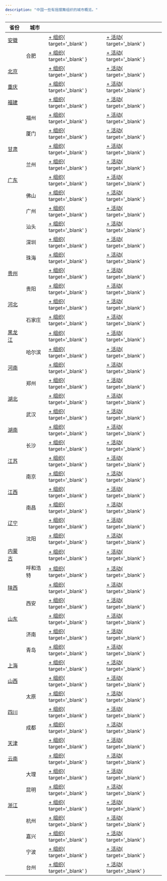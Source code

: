 ```yaml
---
description: "中国一些有摇摆舞组织的城市概览。"
---
```


| 省份 | 城市 | | |
| --- | --- | --- | --- |
| [安徽](index.md#anhui) | | [+ 组织](https://github.com/swingdance/orgs/issues/new?assignees=&labels=add+org&projects=&template=02-add_entity.yml&title=%5Bzh_CN%5D%20%3CName%3E&region=zh_CN&province=Anhui&city=){ target='_blank' } | [+ 活动](https://github.com/swingdance/events/issues/new?assignees=&labels=add+event&projects=&template=02-add_entity.yml&title=%5Bzh_CN%5D%20%3CName%3E&region=zh_CN&province=Anhui&city=&org_id=){ target='_blank' } |
| | 合肥 | [+ 组织](https://github.com/swingdance/orgs/issues/new?assignees=&labels=add+org&projects=&template=02-add_entity.yml&title=%5Bzh_CN%5D%20%3CName%3E&region=zh_CN&province=Anhui&city=Hefei){ target='_blank' } | [+ 活动](https://github.com/swingdance/events/issues/new?assignees=&labels=add+event&projects=&template=02-add_entity.yml&title=%5Bzh_CN%5D%20%3CName%3E&region=zh_CN&province=Anhui&city=Hefei&org_id=){ target='_blank' } |
| [北京](index.md#beijing) | | [+ 组织](https://github.com/swingdance/orgs/issues/new?assignees=&labels=add+org&projects=&template=02-add_entity.yml&title=%5Bzh_CN%5D%20%3CName%3E&region=zh_CN&province=Beijing&city=Beijing){ target='_blank' } | [+ 活动](https://github.com/swingdance/events/issues/new?assignees=&labels=add+event&projects=&template=02-add_entity.yml&title=%5Bzh_CN%5D%20%3CName%3E&region=zh_CN&province=Beijing&city=Beijing&org_id=){ target='_blank' } |
| [重庆](index.md#chongqing) | | [+ 组织](https://github.com/swingdance/orgs/issues/new?assignees=&labels=add+org&projects=&template=02-add_entity.yml&title=%5Bzh_CN%5D%20%3CName%3E&region=zh_CN&province=Chongqing&city=Chongqing){ target='_blank' } | [+ 活动](https://github.com/swingdance/events/issues/new?assignees=&labels=add+event&projects=&template=02-add_entity.yml&title=%5Bzh_CN%5D%20%3CName%3E&region=zh_CN&province=Chongqing&city=Chongqing&org_id=){ target='_blank' } |
| [福建](index.md#fujian) | | [+ 组织](https://github.com/swingdance/orgs/issues/new?assignees=&labels=add+org&projects=&template=02-add_entity.yml&title=%5Bzh_CN%5D%20%3CName%3E&region=zh_CN&province=Fujian&city=){ target='_blank' } | [+ 活动](https://github.com/swingdance/events/issues/new?assignees=&labels=add+event&projects=&template=02-add_entity.yml&title=%5Bzh_CN%5D%20%3CName%3E&region=zh_CN&province=Fujian&city=&org_id=){ target='_blank' } |
| | 福州 | [+ 组织](https://github.com/swingdance/orgs/issues/new?assignees=&labels=add+org&projects=&template=02-add_entity.yml&title=%5Bzh_CN%5D%20%3CName%3E&region=zh_CN&province=Fujian&city=Fuzhou){ target='_blank' } | [+ 活动](https://github.com/swingdance/events/issues/new?assignees=&labels=add+event&projects=&template=02-add_entity.yml&title=%5Bzh_CN%5D%20%3CName%3E&region=zh_CN&province=Fujian&city=Fuzhou&org_id=){ target='_blank' } |
| | 厦门 | [+ 组织](https://github.com/swingdance/orgs/issues/new?assignees=&labels=add+org&projects=&template=02-add_entity.yml&title=%5Bzh_CN%5D%20%3CName%3E&region=zh_CN&province=Fujian&city=Xiamen){ target='_blank' } | [+ 活动](https://github.com/swingdance/events/issues/new?assignees=&labels=add+event&projects=&template=02-add_entity.yml&title=%5Bzh_CN%5D%20%3CName%3E&region=zh_CN&province=Fujian&city=Xiamen&org_id=){ target='_blank' } |
| [甘肃](index.md#gansu) | | [+ 组织](https://github.com/swingdance/orgs/issues/new?assignees=&labels=add+org&projects=&template=02-add_entity.yml&title=%5Bzh_CN%5D%20%3CName%3E&region=zh_CN&province=Gansu&city=){ target='_blank' } | [+ 活动](https://github.com/swingdance/events/issues/new?assignees=&labels=add+event&projects=&template=02-add_entity.yml&title=%5Bzh_CN%5D%20%3CName%3E&region=zh_CN&province=Gansu&city=&org_id=){ target='_blank' } |
| | 兰州 | [+ 组织](https://github.com/swingdance/orgs/issues/new?assignees=&labels=add+org&projects=&template=02-add_entity.yml&title=%5Bzh_CN%5D%20%3CName%3E&region=zh_CN&province=Gansu&city=Lanzhou){ target='_blank' } | [+ 活动](https://github.com/swingdance/events/issues/new?assignees=&labels=add+event&projects=&template=02-add_entity.yml&title=%5Bzh_CN%5D%20%3CName%3E&region=zh_CN&province=Gansu&city=Lanzhou&org_id=){ target='_blank' } |
| [广东](index.md#guangdong) | | [+ 组织](https://github.com/swingdance/orgs/issues/new?assignees=&labels=add+org&projects=&template=02-add_entity.yml&title=%5Bzh_CN%5D%20%3CName%3E&region=zh_CN&province=Guangdong&city=){ target='_blank' } | [+ 活动](https://github.com/swingdance/events/issues/new?assignees=&labels=add+event&projects=&template=02-add_entity.yml&title=%5Bzh_CN%5D%20%3CName%3E&region=zh_CN&province=Guangdong&city=&org_id=){ target='_blank' } |
| | 佛山 | [+ 组织](https://github.com/swingdance/orgs/issues/new?assignees=&labels=add+org&projects=&template=02-add_entity.yml&title=%5Bzh_CN%5D%20%3CName%3E&region=zh_CN&province=Guangdong&city=Foshan){ target='_blank' } | [+ 活动](https://github.com/swingdance/events/issues/new?assignees=&labels=add+event&projects=&template=02-add_entity.yml&title=%5Bzh_CN%5D%20%3CName%3E&region=zh_CN&province=Guangdong&city=Foshan&org_id=){ target='_blank' } |
| | 广州 | [+ 组织](https://github.com/swingdance/orgs/issues/new?assignees=&labels=add+org&projects=&template=02-add_entity.yml&title=%5Bzh_CN%5D%20%3CName%3E&region=zh_CN&province=Guangdong&city=Guangzhou){ target='_blank' } | [+ 活动](https://github.com/swingdance/events/issues/new?assignees=&labels=add+event&projects=&template=02-add_entity.yml&title=%5Bzh_CN%5D%20%3CName%3E&region=zh_CN&province=Guangdong&city=Guangzhou&org_id=){ target='_blank' } |
| | 汕头 | [+ 组织](https://github.com/swingdance/orgs/issues/new?assignees=&labels=add+org&projects=&template=02-add_entity.yml&title=%5Bzh_CN%5D%20%3CName%3E&region=zh_CN&province=Guangdong&city=Shantou){ target='_blank' } | [+ 活动](https://github.com/swingdance/events/issues/new?assignees=&labels=add+event&projects=&template=02-add_entity.yml&title=%5Bzh_CN%5D%20%3CName%3E&region=zh_CN&province=Guangdong&city=Shantou&org_id=){ target='_blank' } |
| | 深圳 | [+ 组织](https://github.com/swingdance/orgs/issues/new?assignees=&labels=add+org&projects=&template=02-add_entity.yml&title=%5Bzh_CN%5D%20%3CName%3E&region=zh_CN&province=Guangdong&city=Shenzhen){ target='_blank' } | [+ 活动](https://github.com/swingdance/events/issues/new?assignees=&labels=add+event&projects=&template=02-add_entity.yml&title=%5Bzh_CN%5D%20%3CName%3E&region=zh_CN&province=Guangdong&city=Shenzhen&org_id=){ target='_blank' } |
| | 珠海 | [+ 组织](https://github.com/swingdance/orgs/issues/new?assignees=&labels=add+org&projects=&template=02-add_entity.yml&title=%5Bzh_CN%5D%20%3CName%3E&region=zh_CN&province=Guangdong&city=Zhuhai){ target='_blank' } | [+ 活动](https://github.com/swingdance/events/issues/new?assignees=&labels=add+event&projects=&template=02-add_entity.yml&title=%5Bzh_CN%5D%20%3CName%3E&region=zh_CN&province=Guangdong&city=Zhuhai&org_id=){ target='_blank' } |
| [贵州](index.md#guizhou) | | [+ 组织](https://github.com/swingdance/orgs/issues/new?assignees=&labels=add+org&projects=&template=02-add_entity.yml&title=%5Bzh_CN%5D%20%3CName%3E&region=zh_CN&province=Guizhou&city=){ target='_blank' } | [+ 活动](https://github.com/swingdance/events/issues/new?assignees=&labels=add+event&projects=&template=02-add_entity.yml&title=%5Bzh_CN%5D%20%3CName%3E&region=zh_CN&province=Guizhou&city=&org_id=){ target='_blank' } |
| | 贵阳 | [+ 组织](https://github.com/swingdance/orgs/issues/new?assignees=&labels=add+org&projects=&template=02-add_entity.yml&title=%5Bzh_CN%5D%20%3CName%3E&region=zh_CN&province=Guizhou&city=Guiyang){ target='_blank' } | [+ 活动](https://github.com/swingdance/events/issues/new?assignees=&labels=add+event&projects=&template=02-add_entity.yml&title=%5Bzh_CN%5D%20%3CName%3E&region=zh_CN&province=Guizhou&city=Guiyang&org_id=){ target='_blank' } |
| [河北](index.md#hebei) | | [+ 组织](https://github.com/swingdance/orgs/issues/new?assignees=&labels=add+org&projects=&template=02-add_entity.yml&title=%5Bzh_CN%5D%20%3CName%3E&region=zh_CN&province=Hebei&city=){ target='_blank' } | [+ 活动](https://github.com/swingdance/events/issues/new?assignees=&labels=add+event&projects=&template=02-add_entity.yml&title=%5Bzh_CN%5D%20%3CName%3E&region=zh_CN&province=Hebei&city=&org_id=){ target='_blank' } |
| | 石家庄 | [+ 组织](https://github.com/swingdance/orgs/issues/new?assignees=&labels=add+org&projects=&template=02-add_entity.yml&title=%5Bzh_CN%5D%20%3CName%3E&region=zh_CN&province=Hebei&city=Shijiazhuang){ target='_blank' } | [+ 活动](https://github.com/swingdance/events/issues/new?assignees=&labels=add+event&projects=&template=02-add_entity.yml&title=%5Bzh_CN%5D%20%3CName%3E&region=zh_CN&province=Hebei&city=Shijiazhuang&org_id=){ target='_blank' } |
| [黑龙江](index.md#heilongjiang) | | [+ 组织](https://github.com/swingdance/orgs/issues/new?assignees=&labels=add+org&projects=&template=02-add_entity.yml&title=%5Bzh_CN%5D%20%3CName%3E&region=zh_CN&province=Heilongjiang&city=){ target='_blank' } | [+ 活动](https://github.com/swingdance/events/issues/new?assignees=&labels=add+event&projects=&template=02-add_entity.yml&title=%5Bzh_CN%5D%20%3CName%3E&region=zh_CN&province=Heilongjiang&city=&org_id=){ target='_blank' } |
| | 哈尔滨 | [+ 组织](https://github.com/swingdance/orgs/issues/new?assignees=&labels=add+org&projects=&template=02-add_entity.yml&title=%5Bzh_CN%5D%20%3CName%3E&region=zh_CN&province=Heilongjiang&city=Harbin){ target='_blank' } | [+ 活动](https://github.com/swingdance/events/issues/new?assignees=&labels=add+event&projects=&template=02-add_entity.yml&title=%5Bzh_CN%5D%20%3CName%3E&region=zh_CN&province=Heilongjiang&city=Harbin&org_id=){ target='_blank' } |
| [河南](index.md#henan) | | [+ 组织](https://github.com/swingdance/orgs/issues/new?assignees=&labels=add+org&projects=&template=02-add_entity.yml&title=%5Bzh_CN%5D%20%3CName%3E&region=zh_CN&province=Henan&city=){ target='_blank' } | [+ 活动](https://github.com/swingdance/events/issues/new?assignees=&labels=add+event&projects=&template=02-add_entity.yml&title=%5Bzh_CN%5D%20%3CName%3E&region=zh_CN&province=Henan&city=&org_id=){ target='_blank' } |
| | 郑州 | [+ 组织](https://github.com/swingdance/orgs/issues/new?assignees=&labels=add+org&projects=&template=02-add_entity.yml&title=%5Bzh_CN%5D%20%3CName%3E&region=zh_CN&province=Henan&city=Zhengzhou){ target='_blank' } | [+ 活动](https://github.com/swingdance/events/issues/new?assignees=&labels=add+event&projects=&template=02-add_entity.yml&title=%5Bzh_CN%5D%20%3CName%3E&region=zh_CN&province=Henan&city=Zhengzhou&org_id=){ target='_blank' } |
| [湖北](index.md#hubei) | | [+ 组织](https://github.com/swingdance/orgs/issues/new?assignees=&labels=add+org&projects=&template=02-add_entity.yml&title=%5Bzh_CN%5D%20%3CName%3E&region=zh_CN&province=Hubei&city=){ target='_blank' } | [+ 活动](https://github.com/swingdance/events/issues/new?assignees=&labels=add+event&projects=&template=02-add_entity.yml&title=%5Bzh_CN%5D%20%3CName%3E&region=zh_CN&province=Hubei&city=&org_id=){ target='_blank' } |
| | 武汉 | [+ 组织](https://github.com/swingdance/orgs/issues/new?assignees=&labels=add+org&projects=&template=02-add_entity.yml&title=%5Bzh_CN%5D%20%3CName%3E&region=zh_CN&province=Hubei&city=Wuhan){ target='_blank' } | [+ 活动](https://github.com/swingdance/events/issues/new?assignees=&labels=add+event&projects=&template=02-add_entity.yml&title=%5Bzh_CN%5D%20%3CName%3E&region=zh_CN&province=Hubei&city=Wuhan&org_id=){ target='_blank' } |
| [湖南](index.md#hunan) | | [+ 组织](https://github.com/swingdance/orgs/issues/new?assignees=&labels=add+org&projects=&template=02-add_entity.yml&title=%5Bzh_CN%5D%20%3CName%3E&region=zh_CN&province=Hunan&city=){ target='_blank' } | [+ 活动](https://github.com/swingdance/events/issues/new?assignees=&labels=add+event&projects=&template=02-add_entity.yml&title=%5Bzh_CN%5D%20%3CName%3E&region=zh_CN&province=Hunan&city=&org_id=){ target='_blank' } |
| | 长沙 | [+ 组织](https://github.com/swingdance/orgs/issues/new?assignees=&labels=add+org&projects=&template=02-add_entity.yml&title=%5Bzh_CN%5D%20%3CName%3E&region=zh_CN&province=Hunan&city=Changsha){ target='_blank' } | [+ 活动](https://github.com/swingdance/events/issues/new?assignees=&labels=add+event&projects=&template=02-add_entity.yml&title=%5Bzh_CN%5D%20%3CName%3E&region=zh_CN&province=Hunan&city=Changsha&org_id=){ target='_blank' } |
| [江苏](index.md#jiangsu) | | [+ 组织](https://github.com/swingdance/orgs/issues/new?assignees=&labels=add+org&projects=&template=02-add_entity.yml&title=%5Bzh_CN%5D%20%3CName%3E&region=zh_CN&province=Jiangsu&city=){ target='_blank' } | [+ 活动](https://github.com/swingdance/events/issues/new?assignees=&labels=add+event&projects=&template=02-add_entity.yml&title=%5Bzh_CN%5D%20%3CName%3E&region=zh_CN&province=Jiangsu&city=&org_id=){ target='_blank' } |
| | 南京 | [+ 组织](https://github.com/swingdance/orgs/issues/new?assignees=&labels=add+org&projects=&template=02-add_entity.yml&title=%5Bzh_CN%5D%20%3CName%3E&region=zh_CN&province=Jiangsu&city=Nanjing){ target='_blank' } | [+ 活动](https://github.com/swingdance/events/issues/new?assignees=&labels=add+event&projects=&template=02-add_entity.yml&title=%5Bzh_CN%5D%20%3CName%3E&region=zh_CN&province=Jiangsu&city=Nanjing&org_id=){ target='_blank' } |
| [江西](index.md#jiangxi) | | [+ 组织](https://github.com/swingdance/orgs/issues/new?assignees=&labels=add+org&projects=&template=02-add_entity.yml&title=%5Bzh_CN%5D%20%3CName%3E&region=zh_CN&province=Jiangxi&city=){ target='_blank' } | [+ 活动](https://github.com/swingdance/events/issues/new?assignees=&labels=add+event&projects=&template=02-add_entity.yml&title=%5Bzh_CN%5D%20%3CName%3E&region=zh_CN&province=Jiangxi&city=&org_id=){ target='_blank' } |
| | 南昌 | [+ 组织](https://github.com/swingdance/orgs/issues/new?assignees=&labels=add+org&projects=&template=02-add_entity.yml&title=%5Bzh_CN%5D%20%3CName%3E&region=zh_CN&province=Jiangxi&city=Nanchang){ target='_blank' } | [+ 活动](https://github.com/swingdance/events/issues/new?assignees=&labels=add+event&projects=&template=02-add_entity.yml&title=%5Bzh_CN%5D%20%3CName%3E&region=zh_CN&province=Jiangxi&city=Nanchang&org_id=){ target='_blank' } |
| [辽宁](index.md#liaoning) | | [+ 组织](https://github.com/swingdance/orgs/issues/new?assignees=&labels=add+org&projects=&template=02-add_entity.yml&title=%5Bzh_CN%5D%20%3CName%3E&region=zh_CN&province=Liaoning&city=){ target='_blank' } | [+ 活动](https://github.com/swingdance/events/issues/new?assignees=&labels=add+event&projects=&template=02-add_entity.yml&title=%5Bzh_CN%5D%20%3CName%3E&region=zh_CN&province=Liaoning&city=&org_id=){ target='_blank' } |
| | 沈阳 | [+ 组织](https://github.com/swingdance/orgs/issues/new?assignees=&labels=add+org&projects=&template=02-add_entity.yml&title=%5Bzh_CN%5D%20%3CName%3E&region=zh_CN&province=Liaoning&city=Shenyang){ target='_blank' } | [+ 活动](https://github.com/swingdance/events/issues/new?assignees=&labels=add+event&projects=&template=02-add_entity.yml&title=%5Bzh_CN%5D%20%3CName%3E&region=zh_CN&province=Liaoning&city=Shenyang&org_id=){ target='_blank' } |
| [内蒙古](index.md#neimenggu) | | [+ 组织](https://github.com/swingdance/orgs/issues/new?assignees=&labels=add+org&projects=&template=02-add_entity.yml&title=%5Bzh_CN%5D%20%3CName%3E&region=zh_CN&province=Neimenggu&city=){ target='_blank' } | [+ 活动](https://github.com/swingdance/events/issues/new?assignees=&labels=add+event&projects=&template=02-add_entity.yml&title=%5Bzh_CN%5D%20%3CName%3E&region=zh_CN&province=Neimenggu&city=&org_id=){ target='_blank' } |
| | 呼和浩特 | [+ 组织](https://github.com/swingdance/orgs/issues/new?assignees=&labels=add+org&projects=&template=02-add_entity.yml&title=%5Bzh_CN%5D%20%3CName%3E&region=zh_CN&province=Neimenggu&city=Hohhot){ target='_blank' } | [+ 活动](https://github.com/swingdance/events/issues/new?assignees=&labels=add+event&projects=&template=02-add_entity.yml&title=%5Bzh_CN%5D%20%3CName%3E&region=zh_CN&province=Neimenggu&city=Hohhot&org_id=){ target='_blank' } |
| [陕西](index.md#shaanxi) | | [+ 组织](https://github.com/swingdance/orgs/issues/new?assignees=&labels=add+org&projects=&template=02-add_entity.yml&title=%5Bzh_CN%5D%20%3CName%3E&region=zh_CN&province=Shaanxi&city=){ target='_blank' } | [+ 活动](https://github.com/swingdance/events/issues/new?assignees=&labels=add+event&projects=&template=02-add_entity.yml&title=%5Bzh_CN%5D%20%3CName%3E&region=zh_CN&province=Shaanxi&city=&org_id=){ target='_blank' } |
| | 西安 | [+ 组织](https://github.com/swingdance/orgs/issues/new?assignees=&labels=add+org&projects=&template=02-add_entity.yml&title=%5Bzh_CN%5D%20%3CName%3E&region=zh_CN&province=Shaanxi&city=Xian){ target='_blank' } | [+ 活动](https://github.com/swingdance/events/issues/new?assignees=&labels=add+event&projects=&template=02-add_entity.yml&title=%5Bzh_CN%5D%20%3CName%3E&region=zh_CN&province=Shaanxi&city=Xian&org_id=){ target='_blank' } |
| [山东](index.md#shandong) | | [+ 组织](https://github.com/swingdance/orgs/issues/new?assignees=&labels=add+org&projects=&template=02-add_entity.yml&title=%5Bzh_CN%5D%20%3CName%3E&region=zh_CN&province=Shandong&city=){ target='_blank' } | [+ 活动](https://github.com/swingdance/events/issues/new?assignees=&labels=add+event&projects=&template=02-add_entity.yml&title=%5Bzh_CN%5D%20%3CName%3E&region=zh_CN&province=Shandong&city=&org_id=){ target='_blank' } |
| | 济南 | [+ 组织](https://github.com/swingdance/orgs/issues/new?assignees=&labels=add+org&projects=&template=02-add_entity.yml&title=%5Bzh_CN%5D%20%3CName%3E&region=zh_CN&province=Shandong&city=Jinan){ target='_blank' } | [+ 活动](https://github.com/swingdance/events/issues/new?assignees=&labels=add+event&projects=&template=02-add_entity.yml&title=%5Bzh_CN%5D%20%3CName%3E&region=zh_CN&province=Shandong&city=Jinan&org_id=){ target='_blank' } |
| | 青岛 | [+ 组织](https://github.com/swingdance/orgs/issues/new?assignees=&labels=add+org&projects=&template=02-add_entity.yml&title=%5Bzh_CN%5D%20%3CName%3E&region=zh_CN&province=Shandong&city=Qingdao){ target='_blank' } | [+ 活动](https://github.com/swingdance/events/issues/new?assignees=&labels=add+event&projects=&template=02-add_entity.yml&title=%5Bzh_CN%5D%20%3CName%3E&region=zh_CN&province=Shandong&city=Qingdao&org_id=){ target='_blank' } |
| [上海](index.md#shanghai) | | [+ 组织](https://github.com/swingdance/orgs/issues/new?assignees=&labels=add+org&projects=&template=02-add_entity.yml&title=%5Bzh_CN%5D%20%3CName%3E&region=zh_CN&province=Shanghai&city=Shanghai){ target='_blank' } | [+ 活动](https://github.com/swingdance/events/issues/new?assignees=&labels=add+event&projects=&template=02-add_entity.yml&title=%5Bzh_CN%5D%20%3CName%3E&region=zh_CN&province=Shanghai&city=Shanghai&org_id=){ target='_blank' } |
| [山西](index.md#shanxi) | | [+ 组织](https://github.com/swingdance/orgs/issues/new?assignees=&labels=add+org&projects=&template=02-add_entity.yml&title=%5Bzh_CN%5D%20%3CName%3E&region=zh_CN&province=Shanxi&city=){ target='_blank' } | [+ 活动](https://github.com/swingdance/events/issues/new?assignees=&labels=add+event&projects=&template=02-add_entity.yml&title=%5Bzh_CN%5D%20%3CName%3E&region=zh_CN&province=Shanxi&city=&org_id=){ target='_blank' } |
| | 太原 | [+ 组织](https://github.com/swingdance/orgs/issues/new?assignees=&labels=add+org&projects=&template=02-add_entity.yml&title=%5Bzh_CN%5D%20%3CName%3E&region=zh_CN&province=Shanxi&city=Taiyuan){ target='_blank' } | [+ 活动](https://github.com/swingdance/events/issues/new?assignees=&labels=add+event&projects=&template=02-add_entity.yml&title=%5Bzh_CN%5D%20%3CName%3E&region=zh_CN&province=Shanxi&city=Taiyuan&org_id=){ target='_blank' } |
| [四川](index.md#sichuan) | | [+ 组织](https://github.com/swingdance/orgs/issues/new?assignees=&labels=add+org&projects=&template=02-add_entity.yml&title=%5Bzh_CN%5D%20%3CName%3E&region=zh_CN&province=Sichuan&city=){ target='_blank' } | [+ 活动](https://github.com/swingdance/events/issues/new?assignees=&labels=add+event&projects=&template=02-add_entity.yml&title=%5Bzh_CN%5D%20%3CName%3E&region=zh_CN&province=Sichuan&city=&org_id=){ target='_blank' } |
| | 成都 | [+ 组织](https://github.com/swingdance/orgs/issues/new?assignees=&labels=add+org&projects=&template=02-add_entity.yml&title=%5Bzh_CN%5D%20%3CName%3E&region=zh_CN&province=Sichuan&city=Chengdu){ target='_blank' } | [+ 活动](https://github.com/swingdance/events/issues/new?assignees=&labels=add+event&projects=&template=02-add_entity.yml&title=%5Bzh_CN%5D%20%3CName%3E&region=zh_CN&province=Sichuan&city=Chengdu&org_id=){ target='_blank' } |
| [天津](index.md#tianjin) | | [+ 组织](https://github.com/swingdance/orgs/issues/new?assignees=&labels=add+org&projects=&template=02-add_entity.yml&title=%5Bzh_CN%5D%20%3CName%3E&region=zh_CN&province=Tianjin&city=Tianjin){ target='_blank' } | [+ 活动](https://github.com/swingdance/events/issues/new?assignees=&labels=add+event&projects=&template=02-add_entity.yml&title=%5Bzh_CN%5D%20%3CName%3E&region=zh_CN&province=Tianjin&city=Tianjin&org_id=){ target='_blank' } |
| [云南](index.md#yunnan) | | [+ 组织](https://github.com/swingdance/orgs/issues/new?assignees=&labels=add+org&projects=&template=02-add_entity.yml&title=%5Bzh_CN%5D%20%3CName%3E&region=zh_CN&province=Yunnan&city=){ target='_blank' } | [+ 活动](https://github.com/swingdance/events/issues/new?assignees=&labels=add+event&projects=&template=02-add_entity.yml&title=%5Bzh_CN%5D%20%3CName%3E&region=zh_CN&province=Yunnan&city=&org_id=){ target='_blank' } |
| | 大理 | [+ 组织](https://github.com/swingdance/orgs/issues/new?assignees=&labels=add+org&projects=&template=02-add_entity.yml&title=%5Bzh_CN%5D%20%3CName%3E&region=zh_CN&province=Yunnan&city=Dali){ target='_blank' } | [+ 活动](https://github.com/swingdance/events/issues/new?assignees=&labels=add+event&projects=&template=02-add_entity.yml&title=%5Bzh_CN%5D%20%3CName%3E&region=zh_CN&province=Yunnan&city=Dali&org_id=){ target='_blank' } |
| | 昆明 | [+ 组织](https://github.com/swingdance/orgs/issues/new?assignees=&labels=add+org&projects=&template=02-add_entity.yml&title=%5Bzh_CN%5D%20%3CName%3E&region=zh_CN&province=Yunnan&city=Kunming){ target='_blank' } | [+ 活动](https://github.com/swingdance/events/issues/new?assignees=&labels=add+event&projects=&template=02-add_entity.yml&title=%5Bzh_CN%5D%20%3CName%3E&region=zh_CN&province=Yunnan&city=Kunming&org_id=){ target='_blank' } |
| [浙江](index.md#zhejiang) | | [+ 组织](https://github.com/swingdance/orgs/issues/new?assignees=&labels=add+org&projects=&template=02-add_entity.yml&title=%5Bzh_CN%5D%20%3CName%3E&region=zh_CN&province=Zhejiang&city=){ target='_blank' } | [+ 活动](https://github.com/swingdance/events/issues/new?assignees=&labels=add+event&projects=&template=02-add_entity.yml&title=%5Bzh_CN%5D%20%3CName%3E&region=zh_CN&province=Zhejiang&city=&org_id=){ target='_blank' } |
| | 杭州 | [+ 组织](https://github.com/swingdance/orgs/issues/new?assignees=&labels=add+org&projects=&template=02-add_entity.yml&title=%5Bzh_CN%5D%20%3CName%3E&region=zh_CN&province=Zhejiang&city=Hangzhou){ target='_blank' } | [+ 活动](https://github.com/swingdance/events/issues/new?assignees=&labels=add+event&projects=&template=02-add_entity.yml&title=%5Bzh_CN%5D%20%3CName%3E&region=zh_CN&province=Zhejiang&city=Hangzhou&org_id=){ target='_blank' } |
| | 嘉兴 | [+ 组织](https://github.com/swingdance/orgs/issues/new?assignees=&labels=add+org&projects=&template=02-add_entity.yml&title=%5Bzh_CN%5D%20%3CName%3E&region=zh_CN&province=Zhejiang&city=Jiaxing){ target='_blank' } | [+ 活动](https://github.com/swingdance/events/issues/new?assignees=&labels=add+event&projects=&template=02-add_entity.yml&title=%5Bzh_CN%5D%20%3CName%3E&region=zh_CN&province=Zhejiang&city=Jiaxing&org_id=){ target='_blank' } |
| | 宁波 | [+ 组织](https://github.com/swingdance/orgs/issues/new?assignees=&labels=add+org&projects=&template=02-add_entity.yml&title=%5Bzh_CN%5D%20%3CName%3E&region=zh_CN&province=Zhejiang&city=Ningbo){ target='_blank' } | [+ 活动](https://github.com/swingdance/events/issues/new?assignees=&labels=add+event&projects=&template=02-add_entity.yml&title=%5Bzh_CN%5D%20%3CName%3E&region=zh_CN&province=Zhejiang&city=Ningbo&org_id=){ target='_blank' } |
| | 台州 | [+ 组织](https://github.com/swingdance/orgs/issues/new?assignees=&labels=add+org&projects=&template=02-add_entity.yml&title=%5Bzh_CN%5D%20%3CName%3E&region=zh_CN&province=Zhejiang&city=Taizhou){ target='_blank' } | [+ 活动](https://github.com/swingdance/events/issues/new?assignees=&labels=add+event&projects=&template=02-add_entity.yml&title=%5Bzh_CN%5D%20%3CName%3E&region=zh_CN&province=Zhejiang&city=Taizhou&org_id=){ target='_blank' } |

